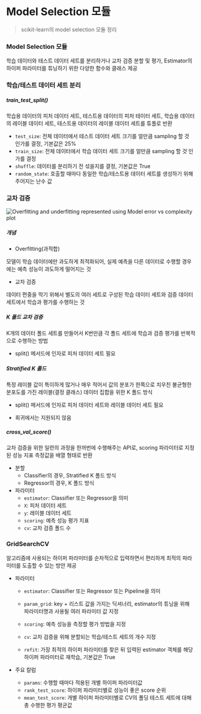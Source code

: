 # Model Selection 모듈

> scikit-learn의 model selection 모듈 정리



### Model Selection 모듈

학습 데이터와 테스트 데이터 세트를 분리하거나 교차 검증 분할 및 평가, Estimator의 하이퍼 파라미터를 튜닝하기 위한 다양한 함수와 클래스 제공



### 학습/테스트 데이터 세트 분리

##### train_test_split()

학습용 데이터의 피처 데이터 세트, 테스트용 데이터의 피처 테이터 세트, 학습용 데이터의 레이블 데이터 세트, 테스트용 데이터의 레이블 데이터 세트를 튜플로 반환

- `test_size`: 전체 데이터에서 테스트 데이터 세트 크기를 얼만큼 sampling 할 것 인가를 결정, 기본값은 25%
- `train_size`:  전체 데이터에서 학습 데이터 세트 크기를 얼만큼 sampling 할 것 인가를 결정
- `shuffle`: 데이터를 분리하기 전 섞을지를 결정, 기본값은 True
- `random_state`: 호출할 때마다 동일한 학습/테스트용 데이터 세트를 생성하기 위해 주어지는 난수 값



### 교차 검증

![Overfitting and underfitting represented using Model error vs complexity plot](https://vitalflux.com/wp-content/uploads/2020/12/overfitting-and-underfitting-wrt-model-error-vs-complexity-300x173.png)

##### 개념

- Overfitting(과적합)

모델이 학습 데이터에만 과도하게 최적화되어, 실제 예측을 다른 데이터로 수행할 경우에는 예측 성능이 과도하게 떨어지는 것

- 교차 검증

데이터 편중을 막기 위해서 별도의 여러 세트로 구성된 학습 데이터 세트와 검증 데이터 세트에서 학습과 평가를 수행하는 것



##### K 폴드 교차 검증

K개의 데이터 폴드 세트를 만들어서 K번만큼 각 폴드 세트에 학습과 검증 평가를 반복적으로 수행하는 방법

- split() 메서드에 인자로 피처 데이터 세트 필요



##### Stratified K 폴드

특정 레이블 값이 특이하게 많거나 매우 적어서 값의 분포가 한쪽으로 치우친 불균형한 분포도를 가진 레이블(결정 클래스) 데이터 집합을 위한 K 폴드 방식

- split() 메서드에 인자로 피처 데이터 세트와 레이블 데이터 세트 필요

- 회귀에서는 지원되지 않음



##### cross_val_score()

교차 검증을 위한 일련의 과정을 한꺼번에 수행해주는 API로, scoring 파라미터로 지정된 성능 지표 측정값을 배열 형태로 반환

- 분할
  - Classifier의 경우, Stratified K 폴드 방식
  - Regressor의 경우, K 폴드 방식
- 파라미터
  -  `estimator`: Classifier 또는 Regressor을 의미
  - `X`: 피처 데이터 세트
  - `y`: 레이블 데이터 세트
  - `scoring`: 예측 성능 평가 지표
  - `cv`: 교차 검증 폴드 수



### GridSearchCV

알고리즘에 사용되는 하이퍼 파라미터를 순차적으로 입력하면서 편리하게 최적의 파라미터를 도출할 수 있는 방안 제공

- 파라미터

  - `estimator`: Classifier 또는 Regressor 또는 Pipeline을 의미
  - `param_grid`: key + 리스트 값을 가지는 딕셔너리, estimator의 튜닝을 위해 파라미터명과 사용될 여러 파라미터 값 지정
  - `scoring`: 예측 성능을 측정할 평가 방법을 지정
  - `cv`: 교차 검증을 위해 분할되는 학습/테스트 세트의 개수 지정

  - `refit`: 가장 최적의 하이퍼 파라미터를 찾은 뒤 입력된 estimator 객체를 해당 하이퍼 파라미터로 재학습, 기본값은 True

- 주요 칼럼

  - `params`: 수행할 때마다 적용된 개별 하이퍼 파라미터값
  - `rank_test_score`: 하이퍼 파라미터별로 성능이 좋은 score 순위
  - `mean_test_score`: 개별 하이퍼 파라미터별로 CV의 폴딩 테스트 세트에 대해 총 수행한 평가 평균값